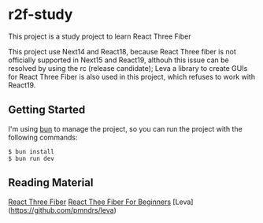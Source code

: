 # r2f-study

This project is a study project to learn React Three Fiber

This project use Next14 and React18, because React Three fiber is not officially supported in Next15 and React19, althouh this issue can be resolved by using the rc (release candidate); Leva a library to create GUIs for React Three Fiber is also used in this project, which refuses to work with React19.

## Getting Started

I'm using [bun](https://bun.sh) to manage the project, so you can run the project with the following commands:

```
$ bun install
$ bun run dev
```

## Reading Material

[React Three Fiber](https://r3f.docs.pmnd.rs/)
[React Thee Fiber For Beginners](https://waelyasmina.net/articles/react-three-fiber-for-beginners/)
[Leva] (https://github.com/pmndrs/leva)
